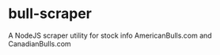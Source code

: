 bull-scraper
============

A NodeJS scraper utility for stock info AmericanBulls.com and CanadianBulls.com
